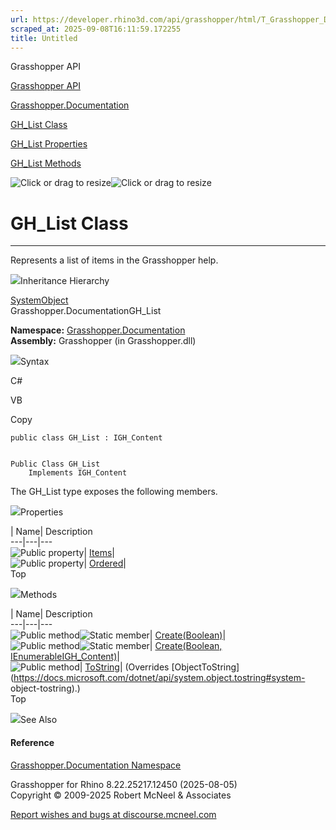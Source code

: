 ```yaml
---
url: https://developer.rhino3d.com/api/grasshopper/html/T_Grasshopper_Documentation_GH_List.htm
scraped_at: 2025-09-08T16:11:59.172255
title: Untitled
---
```


Grasshopper API

[Grasshopper API](../html/723c01da-9986-4db2-8f53-6f3a7494df75.htm
"Grasshopper API")

[Grasshopper.Documentation](../html/N_Grasshopper_Documentation.htm
"Grasshopper.Documentation")

[GH_List Class](../html/T_Grasshopper_Documentation_GH_List.htm "GH_List
Class")

[GH_List
Properties](../html/Properties_T_Grasshopper_Documentation_GH_List.htm
"GH_List Properties")

[GH_List Methods](../html/Methods_T_Grasshopper_Documentation_GH_List.htm
"GH_List Methods")

![Click or drag to resize](../icons/TocOpen.gif)![Click or drag to
resize](../icons/TocClose.gif)

# GH_List Class  
  
---  
  
Represents a list of items in the Grasshopper help.

![](../icons/SectionExpanded.png)Inheritance Hierarchy

[SystemObject](https://docs.microsoft.com/dotnet/api/system.object)  
Grasshopper.DocumentationGH_List  

**Namespace:** [Grasshopper.Documentation](N_Grasshopper_Documentation.htm)  
**Assembly:** Grasshopper (in Grasshopper.dll)

![](../icons/SectionExpanded.png)Syntax

C#

VB

Copy

    
    
    public class GH_List : IGH_Content
    
    
    Public Class GH_List
    	Implements IGH_Content

The GH_List type exposes the following members.

![](../icons/SectionExpanded.png)Properties

| Name| Description  
---|---|---  
![Public property](../icons/pubproperty.gif)|
[Items](P_Grasshopper_Documentation_GH_List_Items.htm)|  
![Public property](../icons/pubproperty.gif)|
[Ordered](P_Grasshopper_Documentation_GH_List_Ordered.htm)|  
Top

![](../icons/SectionExpanded.png)Methods

| Name| Description  
---|---|---  
![Public method](../icons/pubmethod.gif)![Static member](../icons/static.gif)|
[Create(Boolean)](M_Grasshopper_Documentation_GH_List_Create.htm)|  
![Public method](../icons/pubmethod.gif)![Static member](../icons/static.gif)|
[Create(Boolean,
IEnumerableIGH_Content)](M_Grasshopper_Documentation_GH_List_Create_1.htm)|  
![Public method](../icons/pubmethod.gif)|
[ToString](M_Grasshopper_Documentation_GH_List_ToString.htm)|  (Overrides
[ObjectToString](https://docs.microsoft.com/dotnet/api/system.object.tostring#system-
object-tostring).)  
Top

![](../icons/SectionExpanded.png)See Also

#### Reference

[Grasshopper.Documentation Namespace](N_Grasshopper_Documentation.htm)

Grasshopper for Rhino 8.22.25217.12450 (2025-08-05)  
Copyright © 2009-2025 Robert McNeel & Associates

[Report wishes and bugs at
discourse.mcneel.com](https://discourse.mcneel.com/c/grasshopper)

